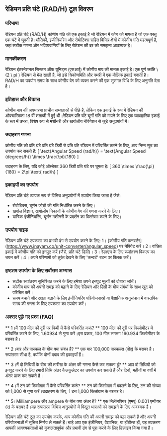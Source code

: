 ## रेडियन प्रति घंटे (RAD/H) टूल विवरण

### परिभाषा
रेडियन प्रति घंटे (RAD/H) कोणीय गति की एक इकाई है जो रेडियन में कोण को मापता है जो एक वस्तु एक घंटे में घूमती है।भौतिकी, इंजीनियरिंग और रोबोटिक्स सहित विभिन्न क्षेत्रों में कोणीय गति महत्वपूर्ण है, जहां सटीक गणना और भविष्यवाणियों के लिए रोटेशन की दर को समझना आवश्यक है।

### मानकीकरण
रेडियन इंटरनेशनल सिस्टम ऑफ यूनिट्स (एसआई) में कोणीय माप की मानक इकाई है।एक पूर्ण क्रांति \ (2 \ pi \) रेडियन से मेल खाती है, जो इसे त्रिकोणमिति और पथरी में एक मौलिक इकाई बनाती है।RAD/H का उपयोग समय के साथ कोणीय वेग को व्यक्त करने की एक सुसंगत विधि के लिए अनुमति देता है।

### इतिहास और विकास
कोणीय माप की अवधारणा प्राचीन सभ्यताओं से पीछे है, लेकिन एक इकाई के रूप में रेडियन की औपचारिकता 18 वीं शताब्दी में हुई थी।रेडियन प्रति घंटे घूर्णी गति को मापने के लिए एक व्यावहारिक इकाई के रूप में उभरा, विशेष रूप से मशीनरी और खगोलीय नेविगेशन से जुड़े अनुप्रयोगों में।

### उदाहरण गणना
कोणीय गति को प्रति घंटे प्रति घंटे डिग्री से प्रति घंटे रडियन में परिवर्तित करने के लिए, आप निम्न सूत्र का उपयोग कर सकते हैं:
\[ \text{Angular Speed (rad/h)} = \text{Angular Speed (degrees/h)} \times \frac{\pi}{180} \]

उदाहरण के लिए, यदि कोई ऑब्जेक्ट 360 डिग्री प्रति घंटे पर घूमता है:
\[ 360 \times \frac{\pi}{180} = 2\pi \text{ rad/h} \]

### इकाइयों का उपयोग
रेडियन प्रति घंटे व्यापक रूप से विभिन्न अनुप्रयोगों में उपयोग किया जाता है जैसे:
- रोबोटिक्स, घूर्णन जोड़ों की गति निर्धारित करने के लिए।
- खगोल विज्ञान, खगोलीय निकायों के कोणीय वेग की गणना करने के लिए।
- यांत्रिक इंजीनियरिंग, घूर्णन मशीनरी के प्रदर्शन का विश्लेषण करने के लिए।

### उपयोग गाइड
रेडियन प्रति घंटे उपकरण का प्रभावी ढंग से उपयोग करने के लिए:
1। [कोणीय गति कनवर्टर] (https://www.inayam.co/unit-converter/angular_speed) पर नेविगेट करें।
2। वांछित इकाई में कोणीय गति को इनपुट करें (जैसे, प्रति घंटे डिग्री)।
3। रेड/एच के लिए रूपांतरण विकल्प का चयन करें।
4। अपने परिणामों को तुरंत देखने के लिए 'कन्वर्ट' बटन पर क्लिक करें।

### इष्टतम उपयोग के लिए सर्वोत्तम अभ्यास
- सटीक रूपांतरण सुनिश्चित करने के लिए हमेशा अपने इनपुट मूल्यों को दोबारा जांचें।
- कोणीय माप की अपनी समझ को बढ़ाने के लिए रेडियन और डिग्री के बीच संबंधों के साथ खुद को परिचित करें।
- समय बचाने और दक्षता बढ़ाने के लिए इंजीनियरिंग परियोजनाओं या वैज्ञानिक अनुसंधान में वास्तविक समय की गणना के लिए उपकरण का उपयोग करें।

### अक्सर पूछे गए प्रश्न (FAQ)

** 1।मैं 100 मील की दूरी पर किमी में कैसे परिवर्तित करूं? **
100 मील की दूरी पर किलोमीटर में परिवर्तित करने के लिए, 1.60934 से गुणा करें।इस प्रकार, 100 मील लगभग 160.934 किलोमीटर के बराबर है।

** 2।बार और पास्कल के बीच क्या संबंध है? **
एक बार 100,000 पास्कल्स (पीए) के बराबर है।रूपांतरण सीधा है, क्योंकि दोनों दबाव की इकाइयाँ हैं।

** 3।मैं दो तिथियों के बीच की तारीख के अंतर की गणना कैसे कर सकता हूं? **
आप दो तिथियों को इनपुट करने के लिए हमारी तिथि अंतर कैलकुलेटर का उपयोग कर सकते हैं और दिनों, महीनों या वर्षों में अंतर प्राप्त कर सकते हैं।

** 4।मैं टन को किलोग्राम में कैसे परिवर्तित करूं? **
टन को किलोग्राम में बदलने के लिए, टन की संख्या को 1,000 से गुणा करें।उदाहरण के लिए, 1 टन 1,000 किलोग्राम के बराबर है।

** 5।Milliampere और ampere के बीच क्या अंतर है? **
एक मिलीमपियर (एमए) 0.001 एम्पीयर (ए) के बराबर है।यह रूपांतरण विभिन्न अनुप्रयोगों में विद्युत धाराओं को समझने के लिए आवश्यक है।

रेडियन प्रति घंटे टूल का उपयोग करके, आप कोणीय गति की अपनी समझ को बढ़ा सकते हैं और अपनी परियोजनाओं में सूचित निर्णय ले सकते हैं।चाहे आप एक इंजीनियर, वैज्ञानिक, या हॉबीस्ट हों, यह उपकरण आपकी आवश्यकताओं को कुशलतापूर्वक और प्रभावी ढंग से पूरा करने के लिए डिज़ाइन किया गया है।